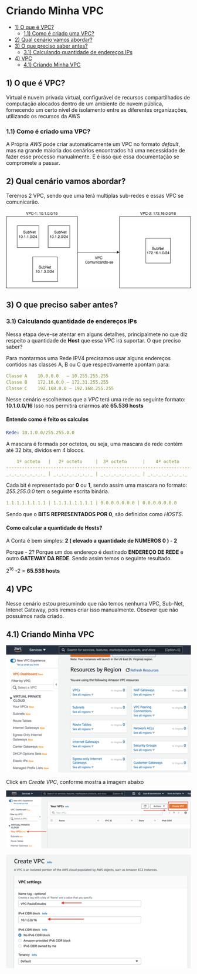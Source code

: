 # Criando Minha VPC

- [1) O que é VPC?](#1-o-que-é-vpc)
  - [1.1) Como é criado uma VPC?](#11-como-é-criado-uma-vpc)
- [2) Qual cenário vamos abordar?](#2-qual-cenário-vamos-abordar)  
- [3) O que preciso saber antes?](#3-o-que-preciso-saber-antes)
  - [3.1) Calculando quantidade de endereços IPs](#31-calculando-quantidade-de-endereços-ips)
- [4) VPC](#4-vpc)
  - [4.1) Criando Minha VPC](#41-criando-minha-vpc)
## 1) O que é VPC?

Virtual é nuvem privada virtual, configurável de recursos compartilhados de computação alocados dentro de um ambiente de nuvem pública, fornecendo um certo nível de isolamento entre as diferentes organizações, utilizando os recursos da AWS

### 1.1) Como é criado uma VPC?

A Própria *AWS* pode criar automaticamente um VPC no formato *default*, mas na grande maioria dos cenários encontrados há uma necessidade de fazer esse processo manualmente. E é isso que essa documentação se compromete a passar.

## 2) Qual cenário vamos abordar?

Teremos 2 VPC, sendo que uma terá multiplas sub-redes e essas VPC se comunicarão.

![alt text](img/1-diagrama.png "Cenario")

## 3) O que preciso saber antes?

### 3.1) Calculando quantidade de endereços IPs

Nessa etapa deve-se atentar em alguns detalhes, principalmete no que diz respeito a quantidade de **Host** que essa VPC irá suportar. O que preciso saber?

Para montarmos uma Rede IPV4 precisamos usar alguns endereços contidos nas classes A, B ou C que respectivamente apontam para:

```yaml
Classe A    10.0.0.0   – 10.255.255.255
Classe B    172.16.0.0 – 172.31.255.255
Classe C    192.168.0.0 – 192.168.255.255
```
Nesse cenário escolhemos que a *VPC* terá uma rede no seguinte formato: **10.1.0.0/16**
Isso nos permitirá criarmos até **65.536 hosts**

#### Entendo como é feito os calculos

```yaml
Rede: 10.1.0.0/255.255.0.0
```

A mascara é formada por octetos, ou seja, uma mascara de rede contém até 32 bits, dividos em 4 blocos.

```yaml
    1º octeto   |   2º octeto     |  3º octeto      |    4º octeto
-----------------------------------------------------------------------
_._._._._._._._ | _._._._._._._._ | _._._._._._._._ | _._._._._._._._ 
``` 

Cada bit é representado por **0** ou **1**, sendo assim uma mascara no formato: *255.255.0.0* tem o seguinte escrita binária.

```yaml
1.1.1.1.1.1.1.1 | 1.1.1.1.1.1.1.1 | 0.0.0.0.0.0.0 | 0.0.0.0.0.0.0 
```

Sendo que o **BITS REPRESENTADOS POR 0**, são definidos como *HOSTS*.

#### Como calcular a quantidade de Hosts?

A Conta é bem simples: **2 ( elevado a quantidade de NUMEROS 0 ) - 2**

Porque - 2? Porque um dos endereço é destinado **ENDEREÇO DE REDE** e outro **GATEWAY DA REDE**. Sendo assim temos o seguinte resultado.

2<sup>16</sup> -2 = **65.536 hosts**

## 4) VPC

Nesse cenário estou presumindo que não temos nenhuma VPC, Sub-Net, Intenet Gateway, pois iremos criar isso manualmente. Obsever que não possuimos nada criado.

## 4.1) Criando Minha VPC
![alt text](img/1-vpc.png)

Click em *Create VPC*, conforme mostra a imagem abaixo 

![alt text](img/2-vpc.png)

![alt text](img/3-vpc.png)